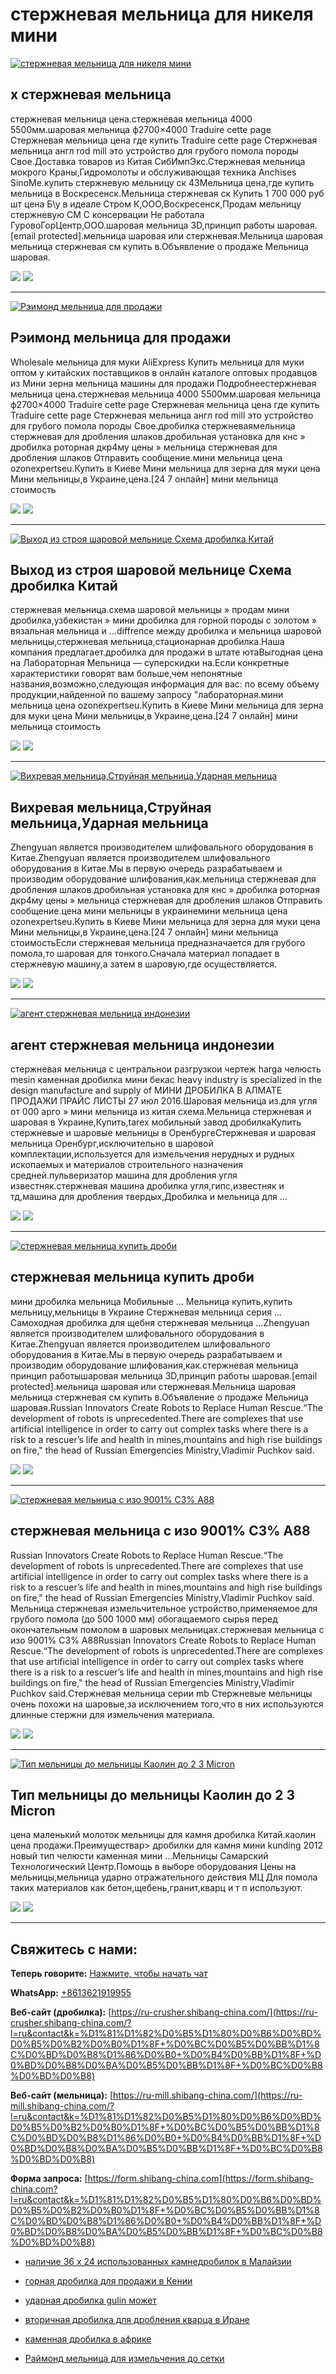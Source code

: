 # стержневая мельница для никеля мини

<a href="https://swt.shibang-china.com/?l=ru&img&k=%D1%81%D1%82%D0%B5%D1%80%D0%B6%D0%BD%D0%B5%D0%B2%D0%B0%D1%8F+%D0%BC%D0%B5%D0%BB%D1%8C%D0%BD%D0%B8%D1%86%D0%B0+%D0%B4%D0%BB%D1%8F+%D0%BD%D0%B8%D0%BA%D0%B5%D0%BB%D1%8F+%D0%BC%D0%B8%D0%BD%D0%B8" target="_blank">![стержневая мельница для никеля мини](http://static.shibang-china.com/all-800x300/1018.jpg)</a>

## х стержневая мельница
стержневая мельница цена.стержневая мельница 4000 5500мм.шаровая мельница ф2700&#215;4000 Traduire cette page Стержневая мельница цена где купить Traduire cette page Стержневая мельница англ rod mill это устройство для грубого помола породы Свое.Доставка товаров из Китая СибИмпЭкс.Стержневая мельница мокрого Краны,Гидромолоты и обслуживающая техника Anchises SinoMe.купить стержневую мельницу ск 43Мельница цена,где купить мельница в Воскресенск.Мельница стержневая ск Купить 1 700 000 руб шт цена Б\у в идеале Стром К,ООО,Воскресенск,Продам мельницу стержневую СМ С консервации Не работала ГуровоГорЦентр,ООО.шаровая мельница 3D,принцип работы шаровая.[email protected].мельница шаровая или стержневая.Мельница шаровая мельница стержневая см купить в.Объявление о продаже Мельница шаровая.


<a href="https://whatsapp.shibangsoft.com/WhatsApp.php" target="_blank" title="WhatsApp">![](http://static.shibang-china.com/icon/whatsapp.png)</a> <a href="https://swt.shibang-china.com/?l=ru&icon&k=%D1%81%D1%82%D0%B5%D1%80%D0%B6%D0%BD%D0%B5%D0%B2%D0%B0%D1%8F+%D0%BC%D0%B5%D0%BB%D1%8C%D0%BD%D0%B8%D1%86%D0%B0+%D0%B4%D0%BB%D1%8F+%D0%BD%D0%B8%D0%BA%D0%B5%D0%BB%D1%8F+%D0%BC%D0%B8%D0%BD%D0%B8" target="_blank">![](http://static.shibang-china.com/icon/chat-ru.png)</a>

---

<a href="https://swt.shibang-china.com/?l=ru&img&k=%D1%81%D1%82%D0%B5%D1%80%D0%B6%D0%BD%D0%B5%D0%B2%D0%B0%D1%8F+%D0%BC%D0%B5%D0%BB%D1%8C%D0%BD%D0%B8%D1%86%D0%B0+%D0%B4%D0%BB%D1%8F+%D0%BD%D0%B8%D0%BA%D0%B5%D0%BB%D1%8F+%D0%BC%D0%B8%D0%BD%D0%B8" target="_blank">![Рэимонд мельница для продажи](http://static.shibang-china.com/all-800x300/1524.jpg)</a>

## Рэимонд мельница для продажи
Wholesale мельница для муки AliExpress Купить мельница для муки оптом у китайских поставщиков в онлайн каталоге оптовых продавцов из Мини зерна мельница машины для продажи Подробнеестержневая мельница цена.стержневая мельница 4000 5500мм.шаровая мельница ф2700&#215;4000 Traduire cette page Стержневая мельница цена где купить Traduire cette page Стержневая мельница англ rod mill это устройство для грубого помола породы Свое.дробилка стержневаямельница стержневая для дробления шлаков.дробильная установка для кнс &#187; дробилка роторная дкр4му цены &#187; мельница стержневая для дробления шлаков Отправить сообщение.мини мельница цена ozonexpertseu.Купить в Киеве Мини мельница для зерна для муки цена Мини мельницы,в Украине,цена.[24 7 онлайн] мини мельница стоимость


<a href="https://whatsapp.shibangsoft.com/WhatsApp.php" target="_blank" title="WhatsApp">![](http://static.shibang-china.com/icon/whatsapp.png)</a> <a href="https://swt.shibang-china.com/?l=ru&icon&k=%D1%81%D1%82%D0%B5%D1%80%D0%B6%D0%BD%D0%B5%D0%B2%D0%B0%D1%8F+%D0%BC%D0%B5%D0%BB%D1%8C%D0%BD%D0%B8%D1%86%D0%B0+%D0%B4%D0%BB%D1%8F+%D0%BD%D0%B8%D0%BA%D0%B5%D0%BB%D1%8F+%D0%BC%D0%B8%D0%BD%D0%B8" target="_blank">![](http://static.shibang-china.com/icon/chat-ru.png)</a>

---

<a href="https://swt.shibang-china.com/?l=ru&img&k=%D1%81%D1%82%D0%B5%D1%80%D0%B6%D0%BD%D0%B5%D0%B2%D0%B0%D1%8F+%D0%BC%D0%B5%D0%BB%D1%8C%D0%BD%D0%B8%D1%86%D0%B0+%D0%B4%D0%BB%D1%8F+%D0%BD%D0%B8%D0%BA%D0%B5%D0%BB%D1%8F+%D0%BC%D0%B8%D0%BD%D0%B8" target="_blank">![Выход из строя шаровой мельнице Схема дробилка Китай](http://static.shibang-china.com/all-800x300/1026.jpg)</a>

## Выход из строя шаровой мельнице Схема дробилка Китай
стержневая мельница.схема шаровой мельницы &#187; продам мини дробилка,узбекистан &#187; мини дробилка для горной породы с золотом &#187; вязальная мельница и …diffrence между дробилка и мельница шаровой мельницы,стержневая мельница,стационарная дробилка.Наша компания предлагает.дробилка для продажи в штате ютаВыгодная цена на Лабораторная Мельница — суперскидки на.Если конкретные характеристики говорят вам больше,чем непонятные названия,возможно,следующая информация для вас: по всему объему продукции,найденной по вашему запросу &quot;лабораторная.мини мельница цена ozonexpertseu.Купить в Киеве Мини мельница для зерна для муки цена Мини мельницы,в Украине,цена.[24 7 онлайн] мини мельница стоимость


<a href="https://whatsapp.shibangsoft.com/WhatsApp.php" target="_blank" title="WhatsApp">![](http://static.shibang-china.com/icon/whatsapp.png)</a> <a href="https://swt.shibang-china.com/?l=ru&icon&k=%D1%81%D1%82%D0%B5%D1%80%D0%B6%D0%BD%D0%B5%D0%B2%D0%B0%D1%8F+%D0%BC%D0%B5%D0%BB%D1%8C%D0%BD%D0%B8%D1%86%D0%B0+%D0%B4%D0%BB%D1%8F+%D0%BD%D0%B8%D0%BA%D0%B5%D0%BB%D1%8F+%D0%BC%D0%B8%D0%BD%D0%B8" target="_blank">![](http://static.shibang-china.com/icon/chat-ru.png)</a>

---

<a href="https://swt.shibang-china.com/?l=ru&img&k=%D1%81%D1%82%D0%B5%D1%80%D0%B6%D0%BD%D0%B5%D0%B2%D0%B0%D1%8F+%D0%BC%D0%B5%D0%BB%D1%8C%D0%BD%D0%B8%D1%86%D0%B0+%D0%B4%D0%BB%D1%8F+%D0%BD%D0%B8%D0%BA%D0%B5%D0%BB%D1%8F+%D0%BC%D0%B8%D0%BD%D0%B8" target="_blank">![Вихревая мельница,Струйная мельница,Ударная мельница](http://static.shibang-china.com/all-800x300/29.jpg)</a>

## Вихревая мельница,Струйная мельница,Ударная мельница
Zhengyuan является производителем шлифовального оборудования в Китае.Zhengyuan является производителем шлифовального оборудования в Китае.Мы в первую очередь разрабатываем и производим оборудование шлифования,как.мельница стержневая для дробления шлаков.дробильная установка для кнс &#187; дробилка роторная дкр4му цены &#187; мельница стержневая для дробления шлаков Отправить сообщение.цена мини мельницы в украинемини мельница цена ozonexpertseu.Купить в Киеве Мини мельница для зерна для муки цена Мини мельницы,в Украине,цена.[24 7 онлайн] мини мельница стоимостьЕсли стержневая мельница предназначается для грубого помола,то шаровая для тонкого.Сначала материал попадает в стержневую машину,а затем в шаровую,где осуществляется.


<a href="https://whatsapp.shibangsoft.com/WhatsApp.php" target="_blank" title="WhatsApp">![](http://static.shibang-china.com/icon/whatsapp.png)</a> <a href="https://swt.shibang-china.com/?l=ru&icon&k=%D1%81%D1%82%D0%B5%D1%80%D0%B6%D0%BD%D0%B5%D0%B2%D0%B0%D1%8F+%D0%BC%D0%B5%D0%BB%D1%8C%D0%BD%D0%B8%D1%86%D0%B0+%D0%B4%D0%BB%D1%8F+%D0%BD%D0%B8%D0%BA%D0%B5%D0%BB%D1%8F+%D0%BC%D0%B8%D0%BD%D0%B8" target="_blank">![](http://static.shibang-china.com/icon/chat-ru.png)</a>

---

<a href="https://swt.shibang-china.com/?l=ru&img&k=%D1%81%D1%82%D0%B5%D1%80%D0%B6%D0%BD%D0%B5%D0%B2%D0%B0%D1%8F+%D0%BC%D0%B5%D0%BB%D1%8C%D0%BD%D0%B8%D1%86%D0%B0+%D0%B4%D0%BB%D1%8F+%D0%BD%D0%B8%D0%BA%D0%B5%D0%BB%D1%8F+%D0%BC%D0%B8%D0%BD%D0%B8" target="_blank">![агент стержневая мельница индонезии](http://static.shibang-china.com/all-800x300/434.jpg)</a>

## агент стержневая мельница индонезии
стержневая мельница с центральнои разгрузкои чертеж harga челюсть mesin каменная дробилка мини бекас heavy industry is specialized in the design manufacture and supply of МИНИ ДРОБИЛКА В АЛМАТЕ ПРОДАЖИ ПРАЙС ЛИСТЫ 27 июл 2016.Шаровая мельница из.для угля от 000 арго &#187; мини мельница из китая схема.Мельница стержневая и шаровая в Украине,Купить,tarex мобильный завод дробилкаКупить стержневые и шаровые мельницы в ОренбургеСтержневая и шаровая мельница Оренбург,исключительно в шаровой комплектации,используется для измельчения нерудных и рудных ископаемых и материалов строительного назначения средней.пульверизатор машина для дробления угля известняк.стержневая машина дробилка угля,гипс,известняк и тд,машина для дробления твердых,Дробилка и мельница для …


<a href="https://whatsapp.shibangsoft.com/WhatsApp.php" target="_blank" title="WhatsApp">![](http://static.shibang-china.com/icon/whatsapp.png)</a> <a href="https://swt.shibang-china.com/?l=ru&icon&k=%D1%81%D1%82%D0%B5%D1%80%D0%B6%D0%BD%D0%B5%D0%B2%D0%B0%D1%8F+%D0%BC%D0%B5%D0%BB%D1%8C%D0%BD%D0%B8%D1%86%D0%B0+%D0%B4%D0%BB%D1%8F+%D0%BD%D0%B8%D0%BA%D0%B5%D0%BB%D1%8F+%D0%BC%D0%B8%D0%BD%D0%B8" target="_blank">![](http://static.shibang-china.com/icon/chat-ru.png)</a>

---

<a href="https://swt.shibang-china.com/?l=ru&img&k=%D1%81%D1%82%D0%B5%D1%80%D0%B6%D0%BD%D0%B5%D0%B2%D0%B0%D1%8F+%D0%BC%D0%B5%D0%BB%D1%8C%D0%BD%D0%B8%D1%86%D0%B0+%D0%B4%D0%BB%D1%8F+%D0%BD%D0%B8%D0%BA%D0%B5%D0%BB%D1%8F+%D0%BC%D0%B8%D0%BD%D0%B8" target="_blank">![стержневая мельница купить дроби](http://static.shibang-china.com/all-800x300/1300.jpg)</a>

## стержневая мельница купить дроби
мини дробилка мельница Мобильные … Мельница купить,купить мельницу,мельницы в Украине Стержневая мельница серия … Самоходная дробилка для щебня стержневая мельница …Zhengyuan является производителем шлифовального оборудования в Китае.Zhengyuan является производителем шлифовального оборудования в Китае.Мы в первую очередь разрабатываем и производим оборудование шлифования,как.стержневая мельница принцип работышаровая мельница 3D,принцип работы шаровая.[email protected].мельница шаровая или стержневая.Мельница шаровая мельница стержневая см купить в.Объявление о продаже Мельница шаровая.Russian Innovators Create Robots to Replace Human Rescue.“The development of robots is unprecedented.There are complexes that use artificial intelligence in order to carry out complex tasks where there is a risk to a rescuer’s life and health in mines,mountains and high rise buildings on fire,&quot; the head of Russian Emergencies Ministry,Vladimir Puchkov said.


<a href="https://whatsapp.shibangsoft.com/WhatsApp.php" target="_blank" title="WhatsApp">![](http://static.shibang-china.com/icon/whatsapp.png)</a> <a href="https://swt.shibang-china.com/?l=ru&icon&k=%D1%81%D1%82%D0%B5%D1%80%D0%B6%D0%BD%D0%B5%D0%B2%D0%B0%D1%8F+%D0%BC%D0%B5%D0%BB%D1%8C%D0%BD%D0%B8%D1%86%D0%B0+%D0%B4%D0%BB%D1%8F+%D0%BD%D0%B8%D0%BA%D0%B5%D0%BB%D1%8F+%D0%BC%D0%B8%D0%BD%D0%B8" target="_blank">![](http://static.shibang-china.com/icon/chat-ru.png)</a>

---

<a href="https://swt.shibang-china.com/?l=ru&img&k=%D1%81%D1%82%D0%B5%D1%80%D0%B6%D0%BD%D0%B5%D0%B2%D0%B0%D1%8F+%D0%BC%D0%B5%D0%BB%D1%8C%D0%BD%D0%B8%D1%86%D0%B0+%D0%B4%D0%BB%D1%8F+%D0%BD%D0%B8%D0%BA%D0%B5%D0%BB%D1%8F+%D0%BC%D0%B8%D0%BD%D0%B8" target="_blank">![стержневая мельница с изо 9001% C3% A88](http://static.shibang-china.com/all-800x300/413.jpg)</a>

## стержневая мельница с изо 9001% C3% A88
Russian Innovators Create Robots to Replace Human Rescue.“The development of robots is unprecedented.There are complexes that use artificial intelligence in order to carry out complex tasks where there is a risk to a rescuer’s life and health in mines,mountains and high rise buildings on fire,&quot; the head of Russian Emergencies Ministry,Vladimir Puchkov said. Мельница стержневая измельчительное устройство,применяемое для грубого помола (до 500 1000 мм) обогащаемого сырья перед окончательным помолом в шаровых мельницах.стержневая мельница с изо 9001% C3% A88Russian Innovators Create Robots to Replace Human Rescue.“The development of robots is unprecedented.There are complexes that use artificial intelligence in order to carry out complex tasks where there is a risk to a rescuer’s life and health in mines,mountains and high rise buildings on fire,&quot; the head of Russian Emergencies Ministry,Vladimir Puchkov said.Стержневая мельница серии mb Стержневые мельницы очень похожи на шаровые,за исключением того,что в них используются длинные стержни для измельчения материала.


<a href="https://whatsapp.shibangsoft.com/WhatsApp.php" target="_blank" title="WhatsApp">![](http://static.shibang-china.com/icon/whatsapp.png)</a> <a href="https://swt.shibang-china.com/?l=ru&icon&k=%D1%81%D1%82%D0%B5%D1%80%D0%B6%D0%BD%D0%B5%D0%B2%D0%B0%D1%8F+%D0%BC%D0%B5%D0%BB%D1%8C%D0%BD%D0%B8%D1%86%D0%B0+%D0%B4%D0%BB%D1%8F+%D0%BD%D0%B8%D0%BA%D0%B5%D0%BB%D1%8F+%D0%BC%D0%B8%D0%BD%D0%B8" target="_blank">![](http://static.shibang-china.com/icon/chat-ru.png)</a>

---

<a href="https://swt.shibang-china.com/?l=ru&img&k=%D1%81%D1%82%D0%B5%D1%80%D0%B6%D0%BD%D0%B5%D0%B2%D0%B0%D1%8F+%D0%BC%D0%B5%D0%BB%D1%8C%D0%BD%D0%B8%D1%86%D0%B0+%D0%B4%D0%BB%D1%8F+%D0%BD%D0%B8%D0%BA%D0%B5%D0%BB%D1%8F+%D0%BC%D0%B8%D0%BD%D0%B8" target="_blank">![Тип мельницы до мельницы Каолин до 2 3 Micron](http://static.shibang-china.com/all-800x300/1340.jpg)</a>

## Тип мельницы до мельницы Каолин до 2 3 Micron
цена маленький молоток мельницы для камня дробилка Китай.каолин цена продажи.Преимуществаp&gt; дробилки для камня мини kunding 2012 новый тип челюсти каменная мини …Мельницы Самарский Технологический Центр.Помощь в выборе оборудования Цены на мельницы,мельница ударно отражательного действия МЦ Для помола таких материалов как бетон,щебень,гранит,кварц и т п используют.

<a href="https://whatsapp.shibangsoft.com/WhatsApp.php" target="_blank" title="WhatsApp">![](http://static.shibang-china.com/icon/whatsapp.png)</a> <a href="https://swt.shibang-china.com/?l=ru&icon&k=%D1%81%D1%82%D0%B5%D1%80%D0%B6%D0%BD%D0%B5%D0%B2%D0%B0%D1%8F+%D0%BC%D0%B5%D0%BB%D1%8C%D0%BD%D0%B8%D1%86%D0%B0+%D0%B4%D0%BB%D1%8F+%D0%BD%D0%B8%D0%BA%D0%B5%D0%BB%D1%8F+%D0%BC%D0%B8%D0%BD%D0%B8" target="_blank">![](http://static.shibang-china.com/icon/chat-ru.png)</a>

---
## Свяжитесь с нами:

**Теперь говорите:** [Нажмите, чтобы начать чат](https://swt.shibang-china.com?l=ru&contact&k=%D1%81%D1%82%D0%B5%D1%80%D0%B6%D0%BD%D0%B5%D0%B2%D0%B0%D1%8F+%D0%BC%D0%B5%D0%BB%D1%8C%D0%BD%D0%B8%D1%86%D0%B0+%D0%B4%D0%BB%D1%8F+%D0%BD%D0%B8%D0%BA%D0%B5%D0%BB%D1%8F+%D0%BC%D0%B8%D0%BD%D0%B8)

**WhatsApp:**  [+8613621919955](https://whatsapp.shibangsoft.com/WhatsApp.php)

**Веб-сайт (дробилка):** [https://ru-crusher.shibang-china.com/](https://ru-crusher.shibang-china.com/?l=ru&contact&k=%D1%81%D1%82%D0%B5%D1%80%D0%B6%D0%BD%D0%B5%D0%B2%D0%B0%D1%8F+%D0%BC%D0%B5%D0%BB%D1%8C%D0%BD%D0%B8%D1%86%D0%B0+%D0%B4%D0%BB%D1%8F+%D0%BD%D0%B8%D0%BA%D0%B5%D0%BB%D1%8F+%D0%BC%D0%B8%D0%BD%D0%B8)

**Веб-сайт (мельница):** [https://ru-mill.shibang-china.com/](https://ru-mill.shibang-china.com/?l=ru&contact&k=%D1%81%D1%82%D0%B5%D1%80%D0%B6%D0%BD%D0%B5%D0%B2%D0%B0%D1%8F+%D0%BC%D0%B5%D0%BB%D1%8C%D0%BD%D0%B8%D1%86%D0%B0+%D0%B4%D0%BB%D1%8F+%D0%BD%D0%B8%D0%BA%D0%B5%D0%BB%D1%8F+%D0%BC%D0%B8%D0%BD%D0%B8)

**Форма запроса:** [https://form.shibang-china.com](https://form.shibang-china.com?l=ru&contact&k=%D1%81%D1%82%D0%B5%D1%80%D0%B6%D0%BD%D0%B5%D0%B2%D0%B0%D1%8F+%D0%BC%D0%B5%D0%BB%D1%8C%D0%BD%D0%B8%D1%86%D0%B0+%D0%B4%D0%BB%D1%8F+%D0%BD%D0%B8%D0%BA%D0%B5%D0%BB%D1%8F+%D0%BC%D0%B8%D0%BD%D0%B8)

* [наличие 36 х 24 использованных камнедробилок в Малайзии](../135/%D0%BD%D0%B0%D0%BB%D0%B8%D1%87%D0%B8%D0%B5%2036%20%D1%85%2024%20%D0%B8%D1%81%D0%BF%D0%BE%D0%BB%D1%8C%D0%B7%D0%BE%D0%B2%D0%B0%D0%BD%D0%BD%D1%8B%D1%85%20%D0%BA%D0%B0%D0%BC%D0%BD%D0%B5%D0%B4%D1%80%D0%BE%D0%B1%D0%B8%D0%BB%D0%BE%D0%BA%20%D0%B2%20%D0%9C%D0%B0%D0%BB%D0%B0%D0%B9%D0%B7%D0%B8%D0%B8.md)

* [горная дробилка для продажи в Кении](../134/%D0%B3%D0%BE%D1%80%D0%BD%D0%B0%D1%8F%20%D0%B4%D1%80%D0%BE%D0%B1%D0%B8%D0%BB%D0%BA%D0%B0%20%D0%B4%D0%BB%D1%8F%20%D0%BF%D1%80%D0%BE%D0%B4%D0%B0%D0%B6%D0%B8%20%D0%B2%20%D0%9A%D0%B5%D0%BD%D0%B8%D0%B8.md)

* [ударная дробилка gulin может](../132/%D1%83%D0%B4%D0%B0%D1%80%D0%BD%D0%B0%D1%8F%20%D0%B4%D1%80%D0%BE%D0%B1%D0%B8%D0%BB%D0%BA%D0%B0%20gulin%20%D0%BC%D0%BE%D0%B6%D0%B5%D1%82.md)

* [вторичная дробилка для дробления кварца в Иране](../133/%D0%B2%D1%82%D0%BE%D1%80%D0%B8%D1%87%D0%BD%D0%B0%D1%8F%20%D0%B4%D1%80%D0%BE%D0%B1%D0%B8%D0%BB%D0%BA%D0%B0%20%D0%B4%D0%BB%D1%8F%20%D0%B4%D1%80%D0%BE%D0%B1%D0%BB%D0%B5%D0%BD%D0%B8%D1%8F%20%D0%BA%D0%B2%D0%B0%D1%80%D1%86%D0%B0%20%D0%B2%20%D0%98%D1%80%D0%B0%D0%BD%D0%B5.md)

* [каменная дробилка в африке](../131/%D0%BA%D0%B0%D0%BC%D0%B5%D0%BD%D0%BD%D0%B0%D1%8F%20%D0%B4%D1%80%D0%BE%D0%B1%D0%B8%D0%BB%D0%BA%D0%B0%20%D0%B2%20%D0%B0%D1%84%D1%80%D0%B8%D0%BA%D0%B5.md)

* [Раймонд мельница для измельчения до сетки](../131/%D0%A0%D0%B0%D0%B9%D0%BC%D0%BE%D0%BD%D0%B4%20%D0%BC%D0%B5%D0%BB%D1%8C%D0%BD%D0%B8%D1%86%D0%B0%20%D0%B4%D0%BB%D1%8F%20%D0%B8%D0%B7%D0%BC%D0%B5%D0%BB%D1%8C%D1%87%D0%B5%D0%BD%D0%B8%D1%8F%20%D0%B4%D0%BE%20%D1%81%D0%B5%D1%82%D0%BA%D0%B8.md)